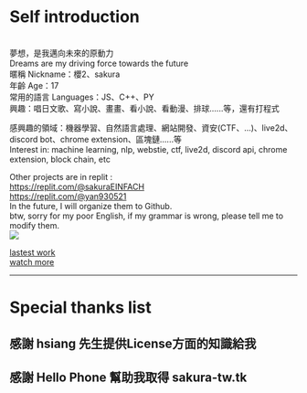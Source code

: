 # Self introduction<br>
<br>
夢想，是我邁向未來的原動力<br>
Dreams are my driving force towards the future
<br>
暱稱 Nickname：櫻2、sakura<br>
年齡 Age：17<br>
常用的語言 Languages：JS、C++、PY<br>
興趣：唱日文歌、寫小說、畫畫、看小說、看動漫、排球......等，還有打程式<br>

感興趣的領域：機器學習、自然語言處理、網站開發、資安(CTF、...)、live2d、discord bot、chrome extension、區塊鏈......等<br>
Interest in: machine learning, nlp, webstie, ctf, live2d, discord api, chrome extension, block chain, etc<br>

Other projects are in replit :<br>
https://replit.com/@sakuraEINFACH<br>
https://replit.com/@yan930521<br>
In the future, I will organize them to Github.<br>
btw, sorry for my poor English, if my grammar is wrong, please tell me to modify them.
<br>
<img align="center" src="https://metrics.lecoq.io/yan-930521">

[lastest work](https://hackmd.io/@yan-0521/live2d-extension)
<br>
[watch more](https://metrics.lecoq.io/about/yan-930521)

- - -

# Special thanks list

## 感謝 hsiang 先生提供License方面的知識給我

## 感謝 Hello Phone 幫助我取得 sakura-tw.tk
<!--
**yan-930521/yan-930521** is a ✨ _special_ ✨ repository because its `README.md` (this file) appears on your GitHub profile.

Here are some ideas to get you started:

- 🔭 I’m currently working on ...
- 🌱 I’m currently learning ...
- 👯 I’m looking to collaborate on ...
- 🤔 I’m looking for help with ...
- 💬 Ask me about ...
- 📫 How to reach me: ...
- 😄 Pronouns: ...
- ⚡ Fun fact: ...
<img align="center" src="https://github-readme-stats.vercel.app/api?username=yan-930521&show_icons=true&theme=radical"><br>
-->
